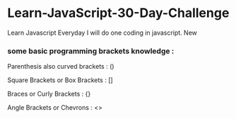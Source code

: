 # Learn-JavaScript-30-Day-Challenge
Learn Javascript Everyday I will do one coding in javascript. New


### some basic programming  brackets knowledge :

Parenthesis also curved brackets : ()

Square Brackets or Box Brackets : []

Braces or Curly Brackets : {}

Angle Brackets or Chevrons : <>




